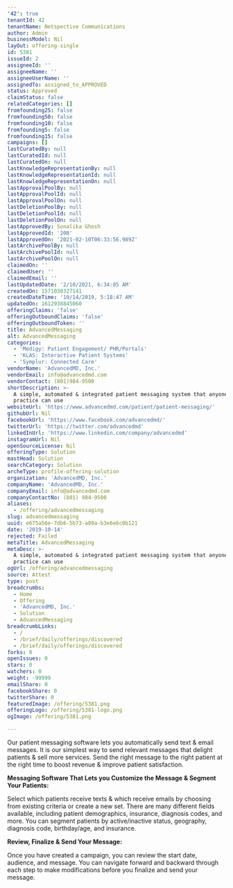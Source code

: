 ```yaml
---
'42': true
tenantId: 42
tenantName: Netspective Communications
author: Admin
businessModel: Nil
layOut: offering-single
id: 5381
issueId: 2
assigneeId: ''
assigneeName: ''
assigneeUserName: ''
assignedTo: assigned_to_APPROVED
status: Approved
claimStatus: false
relatedCategories: []
fromfounding25: false
fromfounding50: false
fromfounding10: false
fromfounding5: false
fromfounding15: false
campaigns: []
lastCuratedBy: null
lastCuratedId: null
lastCuratedOn: null
lastKnowledgeRepresentationBy: null
lastKnowledgeRepresentationId: null
lastKnowledgeRepresentationOn: null
lastApprovalPoolBy: null
lastApprovalPoolId: null
lastApprovalPoolOn: null
lastDeletionPoolBy: null
lastDeletionPoolId: null
lastDeletionPoolOn: null
lastApprovedBy: Sonalika Ghosh
lastApprovedId: '208'
lastApprovedOn: '2021-02-10T06:33:56.989Z'
lastArchivePoolBy: null
lastArchivePoolId: null
lastArchivePoolOn: null
claimedOn: ''
claimedUser: ''
claimedEmail: ''
lastUpdatedDate: '2/10/2021, 6:34:05 AM'
createdOn: 1571030327141
createdDateTime: '10/14/2019, 5:18:47 AM'
updatedOn: 1612938845060
offeringClaims: 'false'
offeringOutboundClaims: 'false'
offeringOutboundToken: ''
title: AdvancedMessaging
alt: AdvancedMessaging
categories:
  - 'Medigy: Patient Engagement/ PHR/Portals'
  - 'KLAS: Interactive Patient Systems'
  - 'Symplur: Connected Care'
vendorName: 'AdvancedMD, Inc.'
vendorEmail: info@advancedmd.com
vendorContact: (801)984-9500
shortDescription: >-
  A simple, automated & integrated patient messaging system that anyone in your
  practice can use
websiteUrl: 'https://www.advancedmd.com/patient/patient-messaging/'
githubUrl: Nil
facebookUrl: 'https://www.facebook.com/advancedmd/'
twitterUrl: 'https://twitter.com/advancedmd'
linkedInUrl: 'https://www.linkedin.com/company/advancedmd'
instagramUrl: Nil
openSourceLicense: Nil
offeringType: Solution
mastHead: Solution
searchCategory: Solution
archeType: profile-offering-solution
organization: 'AdvancedMD, Inc.'
companyName: 'AdvancedMD, Inc.'
companyEmail: info@advancedmd.com
companyContactNo: (801) 984-9500
aliases:
  - /offering/advancedmessaging
slug: advancedmessaging
uuid: e675a56e-7db6-5b73-a09a-b3e6e6c0b121
date: '2019-10-14'
rejected: Failed
metaTitle: AdvancedMessaging
metaDesc: >-
  A simple, automated & integrated patient messaging system that anyone in your
  practice can use
ogUrl: /offering/advancedmessaging
source: Attest
type: post
breadcrumbs:
  - Home
  - Offering
  - 'AdvancedMD, Inc.'
  - Solution
  - AdvancedMessaging
breadcrumbLinks:
  - /
  - /brief/daily/offerings/discovered
  - /brief/daily/offerings/discovered
forks: 0
openIssues: 0
stars: 0
watchers: 0
weight: -99999
emailShare: 0
facebookShare: 0
twitterShare: 0
featuredImage: /offering/5381.png
offeringLogo: /offering/5381-logo.png
ogImage: /offering/5381.png

---
```

Our patient messaging software lets you automatically send text & email messages. It is our simplest way to send relevant messages that delight patients & sell more services. Send the right message to the right patient at the right time to boost revenue & improve patient satisfaction.

**Messaging Software That Lets you Customize the Message & Segment Your Patients:**

Select which patients receive texts & which receive emails by choosing from existing criteria or create a new set. There are many different fields available, including patient demographics, insurance, diagnosis codes, and more. You can segment patients by active/inactive status, geography, diagnosis code, birthday/age, and insurance.

**Review, Finalize & Send Your Message:**

Once you have created a campaign, you can review the start date, audience, and message. You can navigate forward and backward through each step to make modifications before you finalize and send your message.